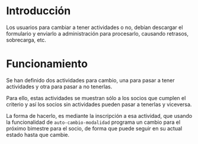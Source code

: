 # Introducción

Los usuarios para cambiar a tener actividades o no, debían descargar el formulario y enviarlo a administración para procesarlo, causando retrasos, sobrecarga, etc.

# Funcionamiento

Se han definido dos actividades para cambio, una para pasar a tener actividades y otra para pasar a no tenerlas.

Para ello, estas actividades se muestran sólo a los socios que cumplen el criterio y así los socios sin actividades pueden pasar a tenerlas y viceversa.

La forma de hacerlo, es mediante la inscripción a esa actividad, que usando la funcionalidad de `auto-cambio-modalidad` programa un cambio para el próximo bimestre para el socio, de forma que puede seguir en su actual estado hasta que cambie.
